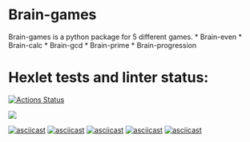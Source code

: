 # Brain-games

Brain-games is a python package for 5 different games.
    * Brain-even
    * Brain-calc
    * Brain-gcd
    * Brain-prime
    * Brain-progression
# Hexlet tests and linter status:

[![Actions Status](https://github.com/valekgodovan/python-project-lvl1/workflows/hexlet-check/badge.svg)](https://github.com/valekgodovan/python-project-lvl1/actions)

<a href="https://codeclimate.com/github/valekgodovan/python-project-lvl1/maintainability"><img src="https://api.codeclimate.com/v1/badges/7ad6af8f447d4167f2fc/maintainability" /></a>

[![asciicast](https://asciinema.org/a/VlhTYehSvtMCkUuN32bIGwUiB.svg)](https://asciinema.org/a/VlhTYehSvtMCkUuN32bIGwUiB)
[![asciicast](https://asciinema.org/a/b0khe4M1RQtacMStJQXa1EEyB.svg)](https://asciinema.org/a/b0khe4M1RQtacMStJQXa1EEyB)
[![asciicast](https://asciinema.org/a/d2dML0Eb50oNCFE80PB0zSvUy.svg)](https://asciinema.org/a/d2dML0Eb50oNCFE80PB0zSvUy)
[![asciicast](https://asciinema.org/a/A3llW2yu9gtjot8BWuDZRPrxR.svg)](https://asciinema.org/a/A3llW2yu9gtjot8BWuDZRPrxR)
[![asciicast](https://asciinema.org/a/fIf6zeabEaJEuJaPBR6SnKUDU.svg)](https://asciinema.org/a/fIf6zeabEaJEuJaPBR6SnKUDU)
